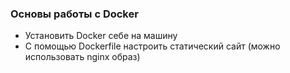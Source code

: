 

### Основы работы с Docker
* Установить Docker себе на машину
* С помощью Dockerfile настроить статический сайт (можно использовать nginx образ)